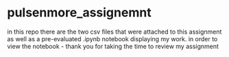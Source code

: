 # pulsenmore_assignemnt
in this repo there are the two csv files that were attached to this assignment as well as a pre-evaluated .ipynb notebook displaying my work. in order to view the notebook - 
thank you for taking the time to review my assignment 
